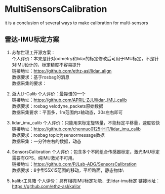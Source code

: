 # MultiSensorsCalibration
it is a conclusion of several ways to make calibration for multi-sensors
## 雷达-IMU标定方案
1. 苏黎世理工开源方案：\
  个人评价：本来是针对odmetry和lidar的标定修改后可用于IMU标定，不是针对IMU设计的，标定精度不容易提升\
  链接地址：https://github.com/ethz-asl/lidar_align \
  数据要求：基于rosbag的消息\
  数据采集的要求：

2. 浙大LI-Calib
  个人评价：最靠谱的一个\
  链接地址：https://github.com/APRIL-ZJU/lidar_IMU_calib \
  数据要求：rosbag velodyne_packets原始数据\
  数据采集要求：平面多，1m范围内z轴动态，30s左右即可

3. lidar_imu_calib
 个人评价：只能用来标定旋转量，不能标定平移量，速度较快\
 链接地址：https://github.com/chennuo0125-HIT/lidar_imu_calib \
 数据要求：rosbag topic为sensormessage数据\
 数据采集：一分钟左右的数据，动态

4. SensorsCalibration
 个人评价：包含多个不同组合传感器标定，激光IMU标定需要有GPS，纯IMU激光不可用。\
 链接地址：https://github.com/PJLab-ADG/SensorsCalibration \
 数据要求：8字型55X15范围的移动，平坦路面，静态物体\

5. kalibr工具箱
 个人评价：具有相机IMU标定功能，无lidar-imu标定
 链接地址：https://github.com/ethz-asl/kalibr

